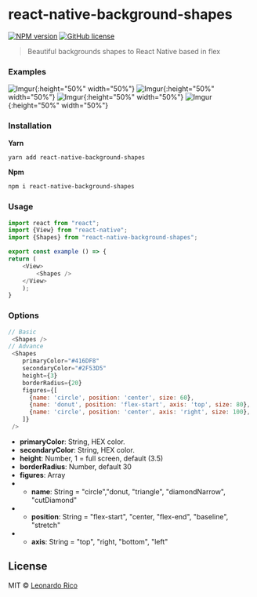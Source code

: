 
# react-native-background-shapes

[![NPM version](https://badge.fury.io/js/react-native-backgroud-shapes.svg)](https://npmjs.org/package/react-native-backgroud-shapes) [![GitHub license](https://img.shields.io/badge/license-MIT-brightgreen.svg?style=flat-square)](https://raw.githubusercontent.com/kevoj/react-native-backgroud-shapes/master/LICENSE)

> Beautiful backgrounds shapes to React Native based in flex

### Examples

![Imgur](https://imgur.com/Dzkd0zB.jpg){:height="50%" width="50%"}
![Imgur](https://imgur.com/i7YfOxK.jpg){:height="50%" width="50%"}
![Imgur](https://imgur.com/m2f78nl.jpg){:height="50%" width="50%"}
![Imgur](https://imgur.com/dNwUJV2.jpg){:height="50%" width="50%"}

### Installation
**Yarn**
```bash
yarn add react-native-background-shapes
```
**Npm**
```bash
npm i react-native-background-shapes
```
### Usage
```javascript
import react from "react";
import {View} from "react-native";
import {Shapes} from "react-native-background-shapes";

export const example () => {
return (
    <View>
        <Shapes />
    </View>
    );
}
```
### Options

```javascript
// Basic
 <Shapes />
// Advance
 <Shapes 
    primaryColor="#416DF8"
    secondaryColor="#2F53D5"
    height={3}
    borderRadius={20}
    figures={[
      {name: 'circle', position: 'center', size: 60},
      {name: 'donut', position: 'flex-start', axis: 'top', size: 80},
      {name: 'circle', position: 'center', axis: 'right', size: 100},
    ]}
 />
```
* **primaryColor**: String, HEX color.
* **secondaryColor**: String, HEX color.
* **height**: Number, 1 = full screen, default (3.5)
* **borderRadius**: Number, default 30
* **figures**: Array
* * **name**: String = "circle","donut, "triangle", "diamondNarrow", "cutDiamond"
* * **position**: String = "flex-start", "center, "flex-end", "baseline", "stretch"
* * **axis**: String = "top", "right, "bottom", "left"

## License

MIT © [Leonardo Rico](https://github.com/kevoj/react-native-background-shapes/blob/master/LICENSE)